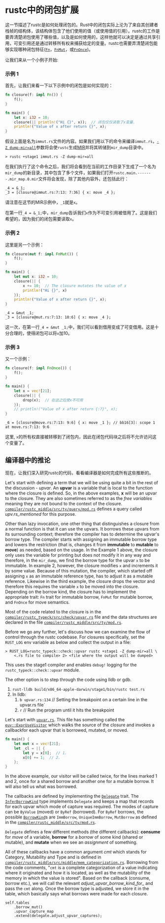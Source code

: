 # rustc中的闭包扩展

这一节描述了rustc是如何处理闭包的。Rust中的闭包实际上沦为了来自其创建者栈帧的结构体，该结构体包含了他们使用的值（或使用值的引用）。rustc的工作是要弄清楚闭包使用了哪些值，以及是如何使用的，这样他就可以决定是通过共享引用，可变引用还是通过转移所有权来捕获给定的变量。rustc也需要弄清楚闭包能够实现哪种闭包特征([`Fn`][fn]，[`FnMut`][fn_mut]，或[`FnOnce`][fn_once])。

[fn]: https://doc.rust-lang.org/std/ops/trait.Fn.html
[fn_mut]:https://doc.rust-lang.org/std/ops/trait.FnMut.html
[fn_once]: https://doc.rust-lang.org/std/ops/trait.FnOnce.html

让我们来从一个小例子开始:

### 示例 1

首先，让我们来看一下以下示例中的闭包是如何实现的：

```rust
fn closure(f: impl Fn()) {
    f();
}

fn main() {
    let x: i32 = 10;
    closure(|| println!("Hi {}", x));  // 闭包仅仅读取了x变量.
    println!("Value of x after return {}", x);
}
```

假设上面是名为`immut.rs`文件的内容。如果我们用以下的命令来编译`immut.rs`，[`-Z dump-mir=all`][dump-mir]参数将会使`rustc`生成[MIR][mir]并将其转储到`mir_dump`目录中。
```console
> rustc +stage1 immut.rs -Z dump-mir=all
```

[mir]: ./mir/index.md
[dump-mir]: ./mir/passes.md

在我们执行了这个命令之后，我们将会看到在当前的工作目录下生成了一个名为`mir_dump`的新目录，其中包含了多个文件，如果我们打开`rustc.main.-------.mir_map.0.mir`文件将会发现，除了其他内容外，还包括此行：

```rust,ignore
_4 = &_1;
_3 = [closure@immut.rs:7:13: 7:36] { x: move _4 };
```

请注意在这节的MIR示例中，`_1`就是`x`。

在第一行`_4 = &_1;`中，`mir_dump`告诉我们`x`作为不可变引用被借用了。这是我们希望的，因为我们的闭包需要读取`x`。

### 示例 2

这里是另一个示例：

```rust
fn closure(mut f: impl FnMut()) {
    f();
}

fn main() {
    let mut x: i32 = 10;
    closure(|| {
        x += 10;  // The closure mutates the value of x
        println!("Hi {}", x)
    });
    println!("Value of x after return {}", x);
}
```

```rust,ignore
_4 = &mut _1;
_3 = [closure@mut.rs:7:13: 10:6] { x: move _4 };
```

这一次，在第一行`_4 = &mut _1;`中，我们可以看到借用变成了可变借用。这是十分合理的，使得闭包可以将`x`加10。

### 示例 3

又一个示例：

```rust
fn closure(f: impl FnOnce()) {
    f();
}

fn main() {
    let x = vec![21];
    closure(|| {
        drop(x);  // 在这之后使x不可用
    });
    // println!("Value of x after return {:?}", x);
}
```

```rust,ignore
_6 = [closure@move.rs:7:13: 9:6] { x: move _1 }; // bb16[3]: scope 1 at move.rs:7:13: 9:6
```
这里, `x`的所有权直接被转移到了闭包内，因此在闭包代码块之后将不允许访问这个变量了。

## 编译器中的推论

现在，让我们深入研究rustc的代码，看看编译器是如何完成所有这些推断的。

Let's start with defining a term that we will be using quite a bit in the rest of the discussion -
*upvar*. An **upvar** is a variable that is local to the function where the closure is defined. So,
in the above examples, **x** will be an upvar to the closure. They are also sometimes referred to as
the *free variables* meaning they are not bound to the context of the closure.
[`compiler/rustc_middle/src/ty/query/mod.rs`][upvars] defines a query called *upv.rs_mentioned*
for this purpose.

[upvars]: https://doc.rust-lang.org/nightly/nightly-rustc/rustc_middle/ty/query/queries/struct.upvars_mentioned.html

Other than lazy invocation, one other thing that distinguishes a closure from a
normal function is that it can use the upvars. It borrows these upvars from its surrounding
context; therefore the compiler has to determine the upvar's borrow type. The compiler starts with
assigning an immutable borrow type and lowers the restriction (that is, changes it from
**immutable** to **mutable** to **move**) as needed, based on the usage. In the Example 1 above, the
closure only uses the variable for printing but does not modify it in any way and therefore, in the
`mir_dump`, we find the borrow type for the upvar `x` to be immutable.  In example 2, however, the
closure modifies `x` and increments it by some value.  Because of this mutation, the compiler, which
started off assigning `x` as an immutable reference type, has to adjust it as a mutable reference.
Likewise in the third example, the closure drops the vector and therefore this requires the variable
`x` to be moved into the closure. Depending on the borrow kind, the closure has to implement the
appropriate trait: `Fn` trait for immutable borrow, `FnMut` for mutable borrow,
and `FnOnce` for move semantics.

Most of the code related to the closure is in the
[`compiler/rustc_typeck/src/check/upvar.rs`][upvar] file and the data structures are
declared in the file [`compiler/rustc_middle/src/ty/mod.rs`][ty].

[upvar]: https://doc.rust-lang.org/nightly/nightly-rustc/rustc_typeck/check/upvar/index.html
[ty]:https://doc.rust-lang.org/nightly/nightly-rustc/rustc_middle/ty/index.html

Before we go any further, let's discuss how we can examine the flow of control through the rustc
codebase. For closures specifically, set the `RUST_LOG` env variable as below and collect the
output in a file:

```console
> RUST_LOG=rustc_typeck::check::upvar rustc +stage1 -Z dump-mir=all \
    <.rs file to compile> 2> <file where the output will be dumped>
```

This uses the stage1 compiler and enables `debug!` logging for the
`rustc_typeck::check::upvar` module.

The other option is to step through the code using lldb or gdb.

1. `rust-lldb build/x86_64-apple-darwin/stage1/bin/rustc test.rs`
2. In lldb:
    1. `b upvar.rs:134`  // Setting the breakpoint on a certain line in the upvar.rs file`
    2. `r`  // Run the program until it hits the breakpoint

Let's start with [`upvar.rs`][upvar]. This file has something called
the [`euv::ExprUseVisitor`] which walks the source of the closure and
invokes a callbackfor each upvar that is borrowed, mutated, or moved.

[`euv::ExprUseVisitor`]: https://doc.rust-lang.org/nightly/nightly-rustc/rustc_typeck/expr_use_visitor/struct.ExprUseVisitor.html

```rust
fn main() {
    let mut x = vec![21];
    let _cl = || {
        let y = x[0];  // 1.
        x[0] += 1;  // 2.
    };
}
```

In the above example, our visitor will be called twice, for the lines marked 1 and 2, once for a
shared borrow and another one for a mutable borrow. It will also tell us what was borrowed.

The callbacks are defined by implementing the [`Delegate`] trait. The
[`InferBorrowKind`][ibk] type implements `Delegate` and keeps a map that
records for each upvar which mode of capture was required. The modes of capture
can be `ByValue` (moved) or `ByRef` (borrowed). For `ByRef` borrows, the possible
[`BorrowKind`]s are `ImmBorrow`, `UniqueImmBorrow`, `MutBorrow` as defined in the
[`compiler/rustc_middle/src/ty/mod.rs`][middle_ty].

[`BorrowKind`]: https://doc.rust-lang.org/nightly/nightly-rustc/rustc_middle/ty/enum.BorrowKind.html
[middle_ty]: https://doc.rust-lang.org/nightly/nightly-rustc/rustc_middle/ty/index.html

`Delegate` defines a few different methods (the different callbacks):
**consume** for *move* of a variable, **borrow** for a *borrow* of some kind
(shared or mutable), and **mutate** when we see an *assignment* of something.

All of these callbacks have a common argument *cmt* which stands for Category,
Mutability and Type and is defined in
[`compiler/rustc_middle/src/middle/mem_categorization.rs`][cmt]. Borrowing from the code
comments, "`cmt` is a complete categorization of a value indicating where it
originated and how it is located, as well as the mutability of the memory in
which the value is stored". Based on the callback (consume, borrow etc.), we
will call the relevant *adjust_upvar_borrow_kind_for_<something>* and pass the
`cmt` along. Once the borrow type is adjusted, we store it in the table, which
basically says what borrows were made for each closure.

```rust,ignore
self.tables
    .borrow_mut()
    .upvar_capture_map
    .extend(delegate.adjust_upvar_captures);
```

[`Delegate`]: https://doc.rust-lang.org/nightly/nightly-rustc/rustc_typeck/expr_use_visitor/trait.Delegate.html
[ibk]: https://doc.rust-lang.org/nightly/nightly-rustc/rustc_typeck/check/upvar/struct.InferBorrowKind.html
[cmt]: https://doc.rust-lang.org/nightly/nightly-rustc/rustc_typeck/mem_categorization/index.html
